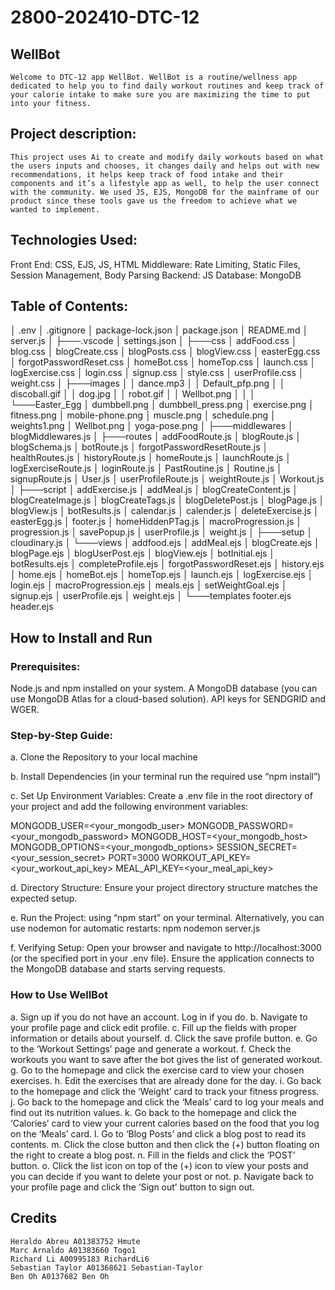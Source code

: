 # 2800-202410-DTC-12

## WellBot

	Welcome to DTC-12 app WellBot. WellBot is a routine/wellness app dedicated to help you to find daily workout routines and keep track of your calorie intake to make sure you are maximizing the time to put into your fitness.

## Project description:
	
	This project uses Ai to create and modify daily workouts based on what the users inputs and chooses, it changes daily and helps out with new recommendations, it helps keep track of food intake and their components and it’s a lifestyle app as well, to help the user connect with the community. We used JS, EJS, MongoDB for the mainframe of our product since these tools gave us the freedom to achieve what we wanted to implement. 

## Technologies Used:

Front End: CSS, EJS, JS, HTML
Middleware: Rate Limiting, Static Files, Session Management, Body Parsing
Backend: JS
Database: MongoDB

## Table of Contents:

│   .env
│   .gitignore
│   package-lock.json
│   package.json
│   README.md
│   server.js
│
├───.vscode
│       settings.json
│
├───css
│       addFood.css
│       blog.css
│       blogCreate.css
│       blogPosts.css
│       blogView.css
│       easterEgg.css
│       forgotPasswordReset.css
│       homeBot.css
│       homeTop.css
│       launch.css
│       logExercise.css
│       login.css
│       signup.css
│       style.css
│       userProfile.css
│       weight.css
│
├───images
│   │   dance.mp3
│   │   Default_pfp.png
│   │   discoball.gif
│   │   dog.jpg
│   │   robot.gif
│   │   Wellbot.png
│   │
│   └───Easter_Egg
│           dumbbell.png
│           dumbbell_press.png
│           exercise.png
│           fitness.png
│           mobile-phone.png
│           muscle.png
│           schedule.png
│           weights1.png
│           Wellbot.png
│           yoga-pose.png
│
├───middlewares
│       blogMiddlewares.js
│
├───routes
│       addFoodRoute.js
│       blogRoute.js
│       blogSchema.js
│       botRoute.js
│       forgotPasswordResetRoute.js
│       healthRoutes.js
│       historyRoute.js
│       homeRoute.js
│       launchRoute.js
│       logExerciseRoute.js
│       loginRoute.js
│       PastRoutine.js
│       Routine.js
│       signupRoute.js
│       User.js
│       userProfileRoute.js
│       weightRoute.js
│       Workout.js
│
├───script
│       addExercise.js
│       addMeal.js
│       blogCreateContent.js
│       blogCreateImage.js
│       blogCreateTags.js
│       blogDeletePost.js
│       blogPage.js
│       blogView.js
│       botResults.js
│       calendar.js
│       calender.js
│       deleteExercise.js
│       easterEgg.js
│       footer.js
│       homeHiddenPTag.js
│       macroProgression.js
│       progression.js
│       savePopup.js
│       userProfile.js
│       weight.js
│
├───setup
│       cloudinary.js
│
└───views
    │   addfood.ejs
    │   addMeal.ejs
    │   blogCreate.ejs
    │   blogPage.ejs
    │   blogUserPost.ejs
    │   blogView.ejs
    │   botInitial.ejs
    │   botResults.ejs
    │   completeProfile.ejs
    │   forgotPasswordReset.ejs
    │   history.ejs
    │   home.ejs
    │   homeBot.ejs
    │   homeTop.ejs
    │   launch.ejs
    │   logExercise.ejs
    │   login.ejs
    │   macroProgression.ejs
    │   meals.ejs
    │   setWeightGoal.ejs
    │   signup.ejs
    │   userProfile.ejs
    │   weight.ejs
    │
    └───templates
            footer.ejs
            header.ejs


## How to Install and Run

### Prerequisites:

Node.js and npm installed on your system.
A MongoDB database (you can use MongoDB Atlas for a cloud-based solution).
API keys for SENDGRID and WGER.

### Step-by-Step Guide: 

a. Clone the Repository to your local machine

b. Install Dependencies (in your terminal run the required use “npm install”)

c. Set Up Environment Variables: Create a .env file in the root directory of your project and add the following environment variables: 

MONGODB_USER=<your_mongodb_user>
MONGODB_PASSWORD=<your_mongodb_password>
MONGODB_HOST=<your_mongodb_host>
MONGODB_OPTIONS=<your_mongodb_options>
SESSION_SECRET=<your_session_secret>
PORT=3000
WORKOUT_API_KEY=<your_workout_api_key>
MEAL_API_KEY=<your_meal_api_key>

d. Directory Structure: Ensure your project directory structure matches the expected setup.

e. Run the Project: using “npm start” on your terminal. Alternatively, you can use nodemon for automatic restarts:  npm nodemon server.js

f. Verifying Setup: Open your browser and navigate to http://localhost:3000 (or the specified port in your .env file). Ensure the application connects to the MongoDB database and starts serving requests.



### How to Use WellBot

a. Sign up if you do not have an account. Log in if you do.
b. Navigate to your profile page and click edit profile.
c. Fill up the fields with proper information or details about yourself.
d. Click the save profile button.
e. Go to the ‘Workout Settings’ page and generate a workout.
f. Check the workouts you want to save after the bot gives the list of generated workout.
g. Go to the homepage  and click the exercise card to view your chosen exercises.
h. Edit the exercises that are already done for the day.
i. Go back to the homepage and click the ‘Weight’ card to track your fitness progress.
j. Go back to the homepage and click the ‘Meals’ card to log your meals and find out its nutrition values.
k. Go back to the homepage and click the ‘Calories’ card to view your current calories based on the food that you log on the ‘Meals’ card.
l. Go to ‘Blog Posts’ and click a blog post to read its contents.
m. Click the close button and then click the (+) button floating on the right to create a blog post.
n. Fill in the fields and click the ‘POST’ button.
o. Click the list icon on top of the (+) icon to view your posts and you can decide if you want to delete your post or not.
p. Navigate back to your profile page and click the ‘Sign out’ button to sign out.

## Credits

	Heraldo Abreu A01383752 Hmute
	Marc Arnaldo A01383660 Togo1
	Richard Li A00995183 RichardLi6
	Sebastian Taylor A01368621 Sebastian-Taylor
	Ben Oh A0137682 Ben Oh


